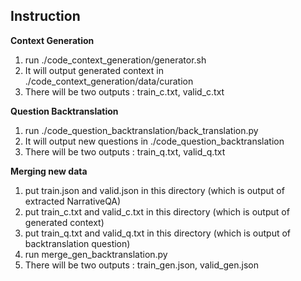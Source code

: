 Instruction
-----------------------
**Context Generation**
1. run ./code_context_generation/generator.sh
2. It will output generated context in ./code_context_generation/data/curation
3. There will be two outputs : train_c.txt, valid_c.txt

**Question Backtranslation**
1. run ./code_question_backtranslation/back_translation.py
2. It will output new questions in ./code_question_backtranslation
3. There will be two outputs : train_q.txt, valid_q.txt

**Merging new data**
1. put train.json and valid.json in this directory (which is output of extracted NarrativeQA)
2. put train_c.txt and valid_c.txt in this directory (which is output of generated context)
3. put train_q.txt and valid_q.txt in this directory (which is output of backtranslation question)
4. run merge_gen_backtranslation.py
5. There will be two outputs : train_gen.json, valid_gen.json

